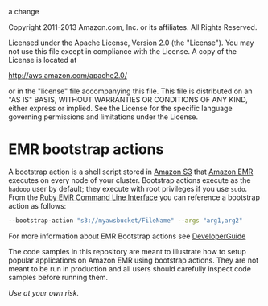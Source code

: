 a change

Copyright 2011-2013 Amazon.com, Inc. or its affiliates. All Rights Reserved.

Licensed under the Apache License, Version 2.0 (the "License"). You
may not use this file except in compliance with the License. A copy of
the License is located at

http://aws.amazon.com/apache2.0/

or in the "license" file accompanying this file. This file is
distributed on an "AS IS" BASIS, WITHOUT WARRANTIES OR CONDITIONS OF
ANY KIND, either express or implied. See the License for the specific
language governing permissions and limitations under the License.


EMR bootstrap actions
=====================

A bootstrap action is a shell script stored in [Amazon S3](http://aws.amazon.com/s3/) that [Amazon EMR](http://aws.amazon.com/elasticmapreduce/) executes on every node of your cluster.
Bootstrap actions execute as the `hadoop` user by default; they execute with root privileges if you use `sudo`.<br>From the [Ruby EMR Command Line Interface](http://docs.aws.amazon.com/ElasticMapReduce/latest/DeveloperGuide/emr-cli-reference.html) you can reference a bootstrap action as follows:


```sh
--bootstrap-action "s3://myawsbucket/FileName" --args "arg1,arg2"
```

For more information about EMR Bootstrap actions see [DeveloperGuide](http://docs.aws.amazon.com/ElasticMapReduce/latest/DeveloperGuide/emr-plan-bootstrap.html)

The code samples in this repository are meant to illustrate how to setup popular applications on Amazon EMR using bootstrap actions.
They are not meant to be run in production and all users should carefully inspect code samples before running them.

_Use at your own risk._
